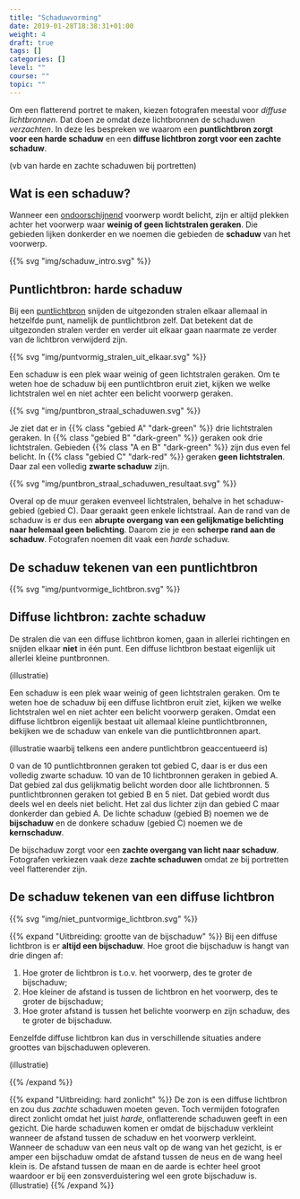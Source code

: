 ```yaml
---
title: "Schaduwvorming"
date: 2019-01-28T18:38:31+01:00
weight: 4
draft: true
tags: []
categories: []
level: ""
course: ""
topic: ""
---
```

Om een flatterend portret te maken, kiezen fotografen meestal voor *diffuse
lichtbronnen*. Dat doen ze omdat deze lichtbronnen de schaduwen *verzachten*.
In deze les bespreken we waarom een **puntlichtbron zorgt voor een harde
schaduw** en een **diffuse lichtbron zorgt voor een zachte schaduw**.

(vb van harde en zachte schaduwen bij portretten)

## Wat is een schaduw?
Wanneer een [ondoorschijnend](../kleuren_spiegels_vensters#licht-doorlaten)
voorwerp wordt belicht, zijn er altijd plekken achter
het voorwerp waar **weinig of geen lichtstralen geraken**. Die gebieden lijken donkerder en we noemen die gebieden de **schaduw** van het voorwerp.

{{% svg "img/schaduw_intro.svg" %}}

## Puntlichtbron: harde schaduw
Bij een [puntlichtbron](../lichtbronnen#puntvormige-en-diffuse-lichtbronnen)
snijden de uitgezonden stralen elkaar allemaal in hetzelfde punt, namelijk de puntlichtbron zelf. Dat betekent
dat de uitgezonden stralen verder en verder uit elkaar gaan naarmate ze verder
van de lichtbron verwijderd zijn.

{{% svg "img/puntvormig_stralen_uit_elkaar.svg" %}}

Een schaduw is een plek waar weinig of geen lichtstralen geraken. Om te weten hoe de schaduw bij een puntlichtbron eruit ziet, kijken we welke lichtstralen wel en niet achter een belicht voorwerp geraken.

{{% svg "img/puntbron_straal_schaduwen.svg" %}}

Je ziet dat er in {{% class "gebied A" "dark-green" %}} drie lichtstralen
geraken. In {{% class "gebied B" "dark-green" %}} geraken
ook drie lichtstralen. Gebieden {{% class "A en B" "dark-green" %}} zijn dus even fel belicht. In
{{% class "gebied C" "dark-red" %}} geraken **geen lichtstralen**. Daar zal
een volledig **zwarte schaduw** zijn.

{{% svg "img/puntbron_straal_schaduwen_resultaat.svg" %}}

Overal op de muur geraken evenveel lichtstralen, behalve in het schaduw-gebied (gebied C). Daar geraakt geen enkele lichtstraal. Aan de rand van de schaduw is er dus een **abrupte overgang van een gelijkmatige belichting naar helemaal geen belichting**. Daarom zie je een **scherpe rand aan de schaduw**. Fotografen noemen dit vaak een *harde* schaduw.

## De schaduw tekenen van een puntlichtbron
{{% svg "img/puntvormige_lichtbron.svg" %}}

## Diffuse lichtbron: zachte schaduw
De stralen die van een diffuse lichtbron komen, gaan in allerlei richtingen en snijden elkaar **niet** in één punt. Een diffuse lichtbron bestaat eigenlijk uit allerlei kleine puntbronnen.

(illustratie)

Een schaduw is een plek waar weinig of geen lichtstralen geraken. Om te weten hoe de schaduw bij een diffuse lichtbron eruit ziet, kijken we welke lichtstralen wel en niet achter een belicht voorwerp geraken. Omdat een diffuse lichtbron eigenlijk bestaat uit allemaal kleine puntlichtbronnen, bekijken we de schaduw van enkele van die puntlichtbronnen apart.

(illustratie waarbij telkens een andere puntlichtbron geaccentueerd is)

0 van de 10 puntlichtbronnen geraken tot gebied C, daar is er dus een volledig zwarte schaduw. 10 van de 10 lichtbronnen geraken in gebied A. Dat gebied zal dus gelijkmatig belicht worden door alle lichtbronnen. 5 puntlichtbronnen geraken tot gebied B en 5 niet. Dat gebied wordt dus deels wel en deels niet belicht. Het zal dus lichter zijn dan gebied C maar donkerder dan gebied A. De lichte schaduw (gebied B) noemen we de **bijschaduw** en de donkere schaduw (gebied C) noemen we de **kernschaduw**.

De bijschaduw zorgt voor een **zachte overgang van licht naar schaduw**. Fotografen verkiezen vaak deze **zachte schaduwen** omdat ze bij portretten veel flatterender zijn.

## De schaduw tekenen van een diffuse lichtbron

{{% svg "img/niet_puntvormige_lichtbron.svg" %}}

{{% expand "Uitbreiding: grootte van de bijschaduw" %}}
Bij een diffuse lichtbron is er **altijd een bijschaduw**. Hoe groot die bijschaduw is hangt van drie dingen af:

1. Hoe groter de lichtbron is t.o.v. het voorwerp, des te groter de bijschaduw;
2. Hoe kleiner de afstand is tussen de lichtbron en het voorwerp, des te groter de bijschaduw;
3. Hoe groter afstand is tussen het belichte voorwerp en zijn schaduw, des te groter de bijschaduw.

Eenzelfde diffuse lichtbron kan dus in verschillende situaties andere groottes van bijschaduwen opleveren.

(illustratie)

{{% /expand %}}

{{% expand "Uitbreiding: hard zonlicht" %}}
De zon is een diffuse lichtbron en zou dus *zachte* schaduwen moeten geven. Toch vermijden fotografen direct zonlicht omdat het juist *harde*, onflatterende schaduwen geeft in een gezicht. Die harde schaduwen komen er omdat de bijschaduw verkleint wanneer de afstand tussen de schaduw en het voorwerp verkleint. Wanneer de schaduw van een neus valt op de wang van het gezicht, is er amper een bijschaduw omdat de afstand tussen de neus en de wang heel klein is. De afstand tussen de maan en de aarde is echter heel groot waardoor er bij een zonsverduistering wel een grote bijschaduw is.
(illustratie)
{{% /expand %}}
